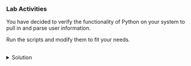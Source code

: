 ### Lab Activities

You have decided to verify the functionality of Python on your system to pull in and parse user information. 

Run the scripts and modify them to fit your needs.


<br>
<details>
<summary>Solution</summary>

Run the u3_script1.py and look at what it shows you.

```plain
/root/u3_script.py
```{{exec}}

What are you shown?

Inspect the file and see if you can figure out what it was doing.

```plain
cat /root/u3_script.py
```{{exec}}

Note: Modify with vi or vim. Can you make this show the lowest 10 items, ordered by magnitude?

Can you generate a python script that parses the /root/users.csv file? (What resources might you use to do this?)

</details>